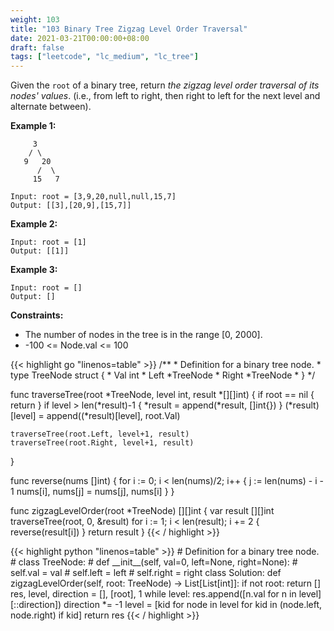 ```yaml
---
weight: 103
title: "103 Binary Tree Zigzag Level Order Traversal"
date: 2021-03-21T00:00:00+08:00
draft: false
tags: ["leetcode", "lc_medium", "lc_tree"]
---
```


Given the `root` of a binary tree, return _the zigzag level order traversal of its nodes' values_. (i.e., from left to right, then right to left for the next level and alternate between).

**Example 1:**
```
     3
    / \
   9   20
      /  \
     15   7

Input: root = [3,9,20,null,null,15,7]
Output: [[3],[20,9],[15,7]]
```
**Example 2:**
```
Input: root = [1]
Output: [[1]]
```
**Example 3:**
```
Input: root = []
Output: []
```

**Constraints:**

- The number of nodes in the tree is in the range [0, 2000].
- -100 <= Node.val <= 100

<div class="tabs"></div>
<div class="tab-content">
<div id="golang" class="lang">
{{< highlight go "linenos=table" >}}
/**
 * Definition for a binary tree node.
 * type TreeNode struct {
 *     Val int
 *     Left *TreeNode
 *     Right *TreeNode
 * }
 */

func traverseTree(root *TreeNode, level int, result *[][]int) {
	if root == nil {
		return
	}
	if level > len(*result)-1 {
		*result = append(*result, []int{})
	}
	(*result)[level] = append((*result)[level], root.Val)

	traverseTree(root.Left, level+1, result)
	traverseTree(root.Right, level+1, result)

}

func reverse(nums []int) {
	for i := 0; i < len(nums)/2; i++ {
		j := len(nums) - i - 1
		nums[i], nums[j] = nums[j], nums[i]
	}
}

func zigzagLevelOrder(root *TreeNode) [][]int {
	var result [][]int
	traverseTree(root, 0, &result)
	for i := 1; i < len(result); i += 2 {
		reverse(result[i])
	}
	return result
}
{{< / highlight >}}
</div>
<div id="python" class="lang">
{{< highlight python "linenos=table" >}}
# Definition for a binary tree node.
# class TreeNode:
#     def __init__(self, val=0, left=None, right=None):
#         self.val = val
#         self.left = left
#         self.right = right
class Solution:
    def zigzagLevelOrder(self, root: TreeNode) -> List[List[int]]:
        if not root:
            return []
        res, level, direction = [], [root], 1
        while level:
            res.append([n.val for n in level][::direction])
            direction *= -1
            level = [kid for node in level for kid in (node.left, node.right) if kid]
        return res
{{< / highlight >}}
</div>
</div>
